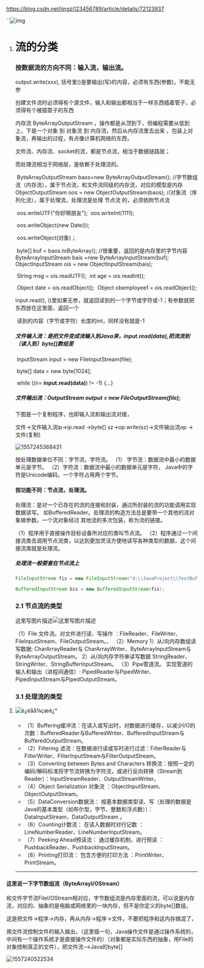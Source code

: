 https://blog.csdn.net/jingzi123456789/article/details/72123937

``![img](https://img-blog.csdn.net/20171015172524055?watermark/2/text/aHR0cDovL2Jsb2cuY3Nkbi5uZXQvQ19TYW5kYW4=/font/5a6L5L2T/fontsize/400/fill/I0JBQkFCMA==/dissolve/70/gravity/Center)

1. # 流的分类

     

    ### 按数据流的方向不同：输入流，输出流。

    output.write(xxx),   括号里()是要输出(写)的内容，必须有东西(参数)，不能无参

    ​              创建文件流时必须得有个源文件，输入和输出都相当于一样东西插着管子，必须得有个被插管子的东西

    

    内存流 ByteArrayOutputStream ，操作都是从顶到下，但编程需要从低到上，下是一个对象 到 对象流 到  内存流，然后从内存流里去出来 ，包装上对象流，再输出的过程，有点像计算机网络的东西，

     文件流、内存流、socket的流，都是节点流，相当于数据链路层；

    而处理流相当于网络层，是依赖于处理流的。

    ​                ByteArrayOutputStream baos=new ByteArrayOutputStream();
    ​		//字节数组流（内存流），属于节点流，和文件流同级的内存流，对应的模型是内存
    ​		ObjectOutputStream oos = new ObjectOutputStream(baos);
    ​		//对象流（序列化流），属于处理流，处理流是处理 节点流 的，必须依附节点流

    ​			oos.writeUTF("你好啊朋友");
    ​			oos.writeInt(1111);

    ​	    	    oos.writeObject(new Date());

    ​             	  oos.writeObject(对象)；

    ​		byte[] buf = baos.toByteArray();  //很重要，返回的是内存里的字节内容
    ​		ByteArrayInputStream bais =new ByteArrayInputStream(buf);
    ​		ObjectInputStream ois = new ObjectInputStream(bais);

    ​                  	String msg = ois.readUTF();
    ​	      	    int age = ois.readInt();

    ​                          Object date = ois.readObject();
    ​            	      Object obemployee1 = ois.readObject();

    

    

    

    

    input.read(),   ()里如果无参，就返回读到的一个字节或字符或-1；有参数就把东西放在这里面，返回一个

    ​                         读到的内容（字节或字符）长度的int，同样没有就是-1

    ##### 文件输入流：是把文件变成流输入到Java来，input.read(data),把流流到（读入到）byte[]数组里

    ​        InputStream input = new FileInputStream(file);

    ​        byte[] data = new byte[1024];

    ​	while ((n= **input.read(data)**) != -1) {...}

    ##### 文件输出流：OutputStream output = new FileOutputStream(file);

    

    下图是一个复制程序，也即输入流和输出流对接，

    文件->文件输入流ip->ip.read  ->byte[]  sz->op.write(sz)->文件输出流op ->文件(复制)

    ![1557245368431](C:\Users\DYY\AppData\Roaming\Typora\typora-user-images\1557245368431.png)

    按处理数据单位不同：字节流，字符流。
    （1） 字节流：数据流中最小的数据单元是字节。
    （2）字符流：数据流中最小的数据单元是字符， Java中的字符是Unicode编码，一个字符占用两个字节。

    #### 按功能不同：节点流，处理流。

     处理流：是对一个已存在的流的连接和封装，通过所封装的流的功能调用实现数据读写。
    如BufferedReader。处理流的构造方法总是要带一个其他的流对象做参数。一个流对象经过
    其他流的多次包装，称为流的链接。 

    （1）程序用于直接操作目标设备所对应的类叫节点流。
    （2）程序通过一个间接流类去调用节点流类，以达到更加灵活方便地读写各种类型的数据，这个间接流类就是处理流。

    ##### 处理流一般要套在节点流上

    ```java
    FileInputStream fis = new FileInputStream("d:\\JavaProject\\TestBufferStream1.java"); 
    
    BufferedInputStream bis = new BufferedInputStream(fis);
    ```

    

    

    ### 

    ### 2.1 节点流的类型

    这里写图片描述![这里写图片描述](https://img-blog.csdn.net/20170515115140908?watermark/2/text/aHR0cDovL2Jsb2cuY3Nkbi5uZXQvamluZ3ppMTIzNDU2Nzg5/font/5a6L5L2T/fontsize/400/fill/I0JBQkFCMA==/dissolve/70/gravity/SouthEast)

    （1）File 文件流。对文件进行读、写操作 ：FileReader、FileWriter、FileInputStream、FileOutputStream。、
    （2）Memory
    1）从/向内存数组读写数据: CharArrayReader与 CharArrayWriter、ByteArrayInputStream与ByteArrayOutputStream。
    2）从/向内存字符串读写数据 StringReader、StringWriter、StringBufferInputStream。
    （3）Pipe管道流。 实现管道的输入和输出（进程间通信）: PipedReader与PipedWriter、PipedInputStream与PipedOutputStream。

    ### 3.1 处理流的类型

2. ![è¿éåå¾çæè¿°](https://img-blog.csdn.net/20170515115247115?watermark/2/text/aHR0cDovL2Jsb2cuY3Nkbi5uZXQvamluZ3ppMTIzNDU2Nzg5/font/5a6L5L2T/fontsize/400/fill/I0JBQkFCMA==/dissolve/70/gravity/SouthEast)

    - （1）Buffering缓冲流：在读入或写出时，对数据进行缓存，以减少I/O的次数：BufferedReader与BufferedWriter、BufferedInputStream与BufferedOutputStream。 
    - （2）Filtering 滤流：在数据进行读或写时进行过滤：FilterReader与FilterWriter、FilterInputStream与FilterOutputStream。 
    - （3）Converting between Bytes and Characters 转换流：按照一定的编码/解码标准将字节流转换为字符流，或进行反向转换（Stream到Reader）：InputStreamReader、OutputStreamWriter。 
    - （4）Object Serialization 对象流 ：ObjectInputStream、ObjectOutputStream。 
    - （5）DataConversion数据流： 按基本数据类型读、写（处理的数据是Java的基本类型（如布尔型，字节，整数和浮点数））：DataInputStream、DataOutputStream 。 
    - （6）Counting计数流： 在读入数据时对行记数 ：LineNumberReader、LineNumberInputStream。 
    - （7）Peeking Ahead预读流： 通过缓存机制，进行预读 ：PushbackReader、PushbackInputStream。 
    - （8）Printing打印流： 包含方便的打印方法 ：PrintWriter、PrintStream。

    ---------------------


#### 这里说一下字节数组流（ByteArrayI/OStream）

和文件字节流FileI/OStream相对应，字节数组流是内存里面的流，可以说是内存流，对应的、抽象的是电脑或网络里的一块内存，但不是你定义的byte[]数组，

这是把文件->程序->内存，再从内存->程序->文件，不要把程序和这内存搞混了，

用文件流控制文件的输入输出，（这里插一句，Java操作文件是通过操作系统的，中间有一个操作系统才是直接操作文件的）（对象都是实际东西的抽象，用File的对象控制真正的文件），把文件流—>Java的byte[]

![1557240522534](C:\Users\DYY\AppData\Roaming\Typora\typora-user-images\1557240522534.png)


